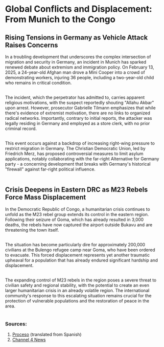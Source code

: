 # Global Conflicts and Displacement: From Munich to the Congo

## Rising Tensions in Germany as Vehicle Attack Raises Concerns
In a troubling development that underscores the complex intersection of migration and security in Germany, an incident in Munich has sparked renewed debate about extremism and immigration policy. On February 13, 2025, a 24-year-old Afghan man drove a Mini Cooper into a crowd of demonstrating workers, injuring 36 people, including a two-year-old child who remains in critical condition.<br><br>

The incident, which the perpetrator has admitted to, carries apparent religious motivations, with the suspect reportedly shouting "Allahu Akbar" upon arrest. However, prosecutor Gabrielle Tilmann emphasizes that while there's evidence of extremist motivation, there are no links to organized radical networks. Importantly, contrary to initial reports, the attacker was legally residing in Germany and employed as a store clerk, with no prior criminal record.<br><br>

This event occurs against a backdrop of increasing right-wing pressure to restrict migration in Germany. The Christian Democratic Union, led by Friedrich Merz, has proposed controversial measures to limit asylum applications, notably collaborating with the far-right Alternative for Germany party - a concerning development that breaks with Germany's historical "firewall" against far-right political influence.<br><br>

## Crisis Deepens in Eastern DRC as M23 Rebels Force Mass Displacement
In the Democratic Republic of Congo, a humanitarian crisis continues to unfold as the M23 rebel group extends its control in the eastern region. Following their seizure of Goma, which has already resulted in 3,000 deaths, the rebels have now captured the airport outside Bukavu and are threatening the town itself.<br><br>

The situation has become particularly dire for approximately 200,000 civilians at the Bulengo refugee camp near Goma, who have been ordered to evacuate. This forced displacement represents yet another traumatic upheaval for a population that has already endured significant hardship and displacement.<br><br>

The expanding control of M23 rebels in the region poses a severe threat to civilian safety and regional stability, with the potential to create an even larger humanitarian crisis in an already volatile region. The international community's response to this escalating situation remains crucial for the protection of vulnerable populations and the restoration of peace in the area.<br><br>

### Sources:
1. [Proceso](https://www.proceso.com.mx) (translated from Spanish)
2. [Channel 4 News](https://www.channel4.com)